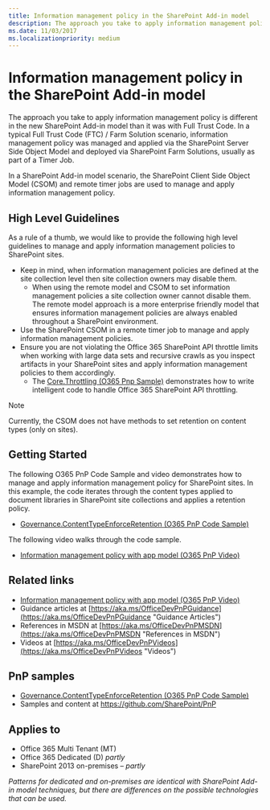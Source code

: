 ```yaml
---
title: Information management policy in the SharePoint Add-in model
description: The approach you take to apply information management policy is different in the new SharePoint Add-in model than it was with Full Trust Code.  In a typical Full Trust Code (FTC) / Farm Solution scenario, information management policy was managed and applied via the SharePoint Server Side Object Model and deployed via SharePoint Farm Solutions, usually as part of a Timer Job.
ms.date: 11/03/2017
ms.localizationpriority: medium
---
```

# Information management policy in the SharePoint Add-in model

The approach you take to apply information management policy is different in the new SharePoint Add-in model than it was with Full Trust Code.  In a typical Full Trust Code (FTC) / Farm Solution scenario, information management policy was managed and applied via the SharePoint Server Side Object Model and deployed via SharePoint Farm Solutions, usually as part of a Timer Job.

In a SharePoint Add-in model scenario, the SharePoint Client Side Object Model (CSOM) and remote timer jobs are used to manage and apply information management policy.

## High Level Guidelines

As a rule of a thumb, we would like to provide the following high level guidelines to manage and apply information management policies to SharePoint sites.

- Keep in mind, when information management policies are defined at the site collection level then site collection owners may disable them.
  - When using the remote model and CSOM to set information management policies a site collection owner cannot disable them.  The remote model approach is a more enterprise friendly model that ensures information management policies are always enabled throughout a SharePoint environment.
- Use the SharePoint CSOM in a remote timer job to manage and apply information management policies.
- Ensure you are not violating the Office 365 SharePoint API throttle limits when working with large data sets and recursive crawls as you inspect artifacts in your SharePoint sites and apply information management policies to them accordingly.
  - The [Core.Throttling (O365 Pnp Sample)](https://github.com/SharePoint/PnP/tree/master/Samples/Core.Throttling) demonstrates how to write intelligent code to handle Office 365 SharePoint API throttling.

> [!NOTE]
> Currently, the CSOM does not have methods to set retention on content types (only on sites).

## Getting Started

The following O365 PnP Code Sample and video demonstrates how to manage and apply information management policy for SharePoint sites.  In this example, the code iterates through the content types applied to document libraries in SharePoint site collections and applies a retention policy.

- [Governance.ContentTypeEnforceRetention (O365 PnP Code Sample)](https://github.com/SharePoint/PnP/tree/master/Solutions/Governance.ContentTypeEnforceRetention)

The following video walks through the code sample.

- [Information management policy with app model (O365 PnP Video)](https://channel9.msdn.com/blogs/OfficeDevPnP/Information-management-policy-wtih-app-model)

## Related links

- [Information management policy with app model (O365 PnP Video)](https://channel9.msdn.com/blogs/OfficeDevPnP/Information-management-policy-wtih-app-model)
- Guidance articles at [https://aka.ms/OfficeDevPnPGuidance](https://aka.ms/OfficeDevPnPGuidance "Guidance Articles")
- References in MSDN at [https://aka.ms/OfficeDevPnPMSDN](https://aka.ms/OfficeDevPnPMSDN "References in MSDN")
- Videos at [https://aka.ms/OfficeDevPnPVideos](https://aka.ms/OfficeDevPnPVideos "Videos")

## PnP samples

- [Governance.ContentTypeEnforceRetention (O365 PnP Code Sample)](https://github.com/SharePoint/PnP/tree/master/Solutions/Governance.ContentTypeEnforceRetention)
- Samples and content at https://github.com/SharePoint/PnP

## Applies to

- Office 365 Multi Tenant (MT)
- Office 365 Dedicated (D) *partly*
- SharePoint 2013 on-premises – *partly*

*Patterns for dedicated and on-premises are identical with SharePoint Add-in model techniques, but there are differences on the possible technologies that can be used.*

